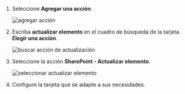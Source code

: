 1. Seleccione **Agregar una acción**.
   
    ![agregar acción](media/modern-approvals/add-update-item-action.png)
2. Escriba **actualizar elemento** en el cuadro de búsqueda de la tarjeta **Elegir una acción**.
   
    ![buscar acción de actualización](media/modern-approvals/search-update-item-rejected.png)
3. Seleccione la acción **SharePoint - Actualizar elemento**.
   
    ![seleccionar actualizar elemento](media/modern-approvals/select-update-item-no.png)
4. Configure la tarjeta que se adapte a sus necesidades.

